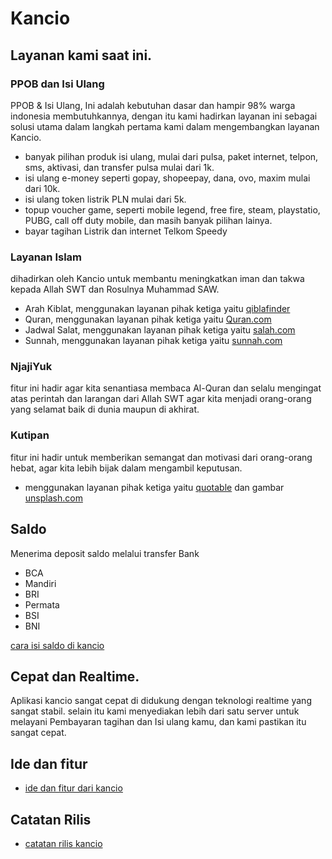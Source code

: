 # Kancio

## Layanan kami saat ini.


### PPOB dan Isi Ulang

PPOB & Isi Ulang, Ini adalah kebutuhan dasar dan hampir 98% warga indonesia membutuhkannya, dengan itu kami hadirkan layanan ini sebagai solusi utama dalam langkah pertama kami dalam mengembangkan layanan Kancio.

- banyak pilihan produk isi ulang, mulai dari pulsa, paket internet, telpon, sms, aktivasi, dan transfer pulsa mulai dari 1k.
- isi ulang e-money seperti gopay, shopeepay, dana, ovo, maxim mulai dari 10k.
- isi ulang token listrik PLN mulai dari 5k.
- topup voucher game, seperti mobile legend, free fire, steam, playstatio, PUBG, call off duty mobile, dan masih banyak pilihan lainya.
- bayar tagihan Listrik dan internet Telkom Speedy

### Layanan Islam

dihadirkan oleh Kancio untuk membantu meningkatkan iman dan takwa kepada Allah SWT dan Rosulnya Muhammad SAW.

- Arah Kiblat, menggunakan layanan pihak ketiga yaitu [qiblafinder](https://qiblafinder.withgoogle.com/intl/ms/desktop)
- Quran, menggunakan layanan pihak ketiga yaitu [Quran.com](https://quran.com/)
- Jadwal Salat, menggunakan layanan pihak ketiga yaitu [salah.com](https://salah.com/)
- Sunnah, menggunakan layanan pihak ketiga yaitu [sunnah.com](https://sunnah.com/)

### NjajiYuk

fitur ini hadir agar kita senantiasa membaca Al-Quran dan selalu mengingat atas perintah dan larangan dari Allah SWT agar kita menjadi orang-orang yang selamat baik di dunia maupun di akhirat.


### Kutipan

fitur ini hadir untuk memberikan semangat dan motivasi dari orang-orang hebat, agar kita lebih bijak dalam mengambil keputusan.

- menggunakan layanan pihak ketiga yaitu [quotable](https://github.com/lukePeavey/quotable) dan gambar [unsplash.com](https://unsplash.com/)

## Saldo

Menerima deposit saldo melalui transfer Bank

- BCA
- Mandiri
- BRI
- Permata
- BSI
- BNI

[cara isi saldo di kancio](http://kancio.com/deposit-saldo-kancio)

## Cepat dan Realtime.

Aplikasi kancio sangat cepat di didukung dengan teknologi realtime yang sangat stabil. selain itu kami menyediakan lebih dari satu server untuk melayani Pembayaran tagihan dan Isi ulang kamu, dan kami pastikan itu sangat cepat.

## Ide dan fitur
- [ide dan fitur dari kancio](https://kancio.com/ide-dan-fitur)

## Catatan Rilis
- [catatan rilis kancio](https://kancio.com/changelog)

